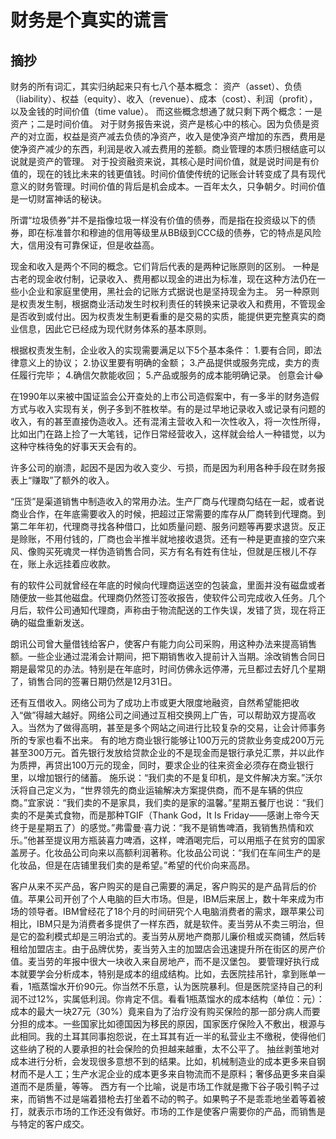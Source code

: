 # 财务是个真实的谎言
## 摘抄
财务的所有词汇，其实归纳起来只有七八个基本概念：
资产（asset）、负债（liability）、权益（equity）、收入（revenue）、成本（cost）、利润（profit），以及金钱的时间价值（time value）。
而这些概念想通了就只剩下两个概念：一是资产；二是时间价值。
对于财务报告来说，资产是核心中的核心。因为负债是资产的对立面，权益是资产减去负债的净资产，收入是使净资产增加的东西，费用是使净资产减少的东西，利润是收入减去费用的差额。商业管理的本质归根结底可以说就是资产的管理。
对于投资融资来说，其核心是时间价值，就是说时间是有价值的，现在的钱比未来的钱更值钱。时间价值使传统的记账会计转变成了具有现代意义的财务管理。时间价值的背后是机会成本。一百年太久，只争朝夕。时间价值是一切财富神话的秘诀。

所谓“垃圾债券”并不是指像垃圾一样没有价值的债券，而是指在投资级以下的债券，即在标准普尔和穆迪的信用等级里从BB级到CCC级的债券，它的特点是风险大，信用没有可靠保证，但是收益高。


现金和收入是两个不同的概念。它们背后代表的是两种记账原则的区别。
一种是古老的现金收付制，记录收入、费用都以现金的进出为标准，现在这种方法仍在一些小企业和家庭里使用，黑社会的记账方式据说也是坚持现金为主。
另一种原则是权责发生制，根据商业活动发生时权利责任的转换来记录收入和费用，不管现金是否收到或付出。因为权责发生制更看重的是交易的实质，能提供更完整真实的商业信息，因此它已经成为现代财务体系的基本原则。

根据权责发生制，企业收入的实现需要满足以下5个基本条件：
1.要有合同，即法律意义上的协议；
2.协议里要有明确的金额；
3.产品提供或服务完成，卖方的责任履行完毕；
4.确信欠款能收回；
5.产品或服务的成本能明确记录。
创意会计😂

在1990年以来被中国证监会公开查处的上市公司造假案中，有一多半的财务造假方式与收入实现有关，例子多到不胜枚举。有的是过早地记录收入或记录有问题的收入，有的甚至直接伪造收入。还有混淆主营收入和一次性收入，将一次性所得，比如出门在路上捡了一大笔钱，记作日常经营收入，这样就会给人一种错觉，以为这种守株待兔的好事天天会有的。

许多公司的崩溃，起因不是因为收入变少、亏损，而是因为利用各种手段在财务报表上“赚取”了额外的收入。

“压货”是渠道销售中制造收入的常用办法。生产厂商与代理商勾结在一起，或者说商业合作，在年底需要收入的时候，把超过正常需要的库存从厂商转到代理商。到第二年年初，代理商寻找各种借口，比如质量问题、服务问题等再要求退货。反正是赊账，不用付钱的，厂商也会半推半就地接收退货。还有一种是更直接的空穴来风、像购买死魂灵一样伪造销售合同，买方有名有姓有住址，但就是压根儿不存在，账上永远挂着应收款。

有的软件公司就曾经在年底的时候向代理商运送空的包装盒，里面并没有磁盘或者随便放一些其他磁盘。代理商仍然签订签收报告，使软件公司完成收入任务。几个月后，软件公司通知代理商，声称由于物流配送的工作失误，发错了货，现在将正确的磁盘重新发送。

朗讯公司曾大量借钱给客户，使客户有能力向公司采购，用这种办法来提高销售额。一些企业通过混淆会计期间，把下期销售收入提前计入当期。涂改销售合同日期是最常见的办法。特别是在年底时，时间仿佛永远停滞，元旦都过去好几个星期了，销售合同的签署日期仍然是12月31日。

还有互借收入。网络公司为了成功上市或更大限度地融资，自然希望能把收入“做”得越大越好。网络公司之间通过互相交换网上广告，可以帮助双方提高收入。当然为了做得高明，甚至是多个网站之间进行比较复杂的交易，让会计师事务所的专家也看不出来。
有的地方商业银行能够让100万元的贷款业务变成200万元甚至300万元。首先银行发放给贷款企业的不是现金而是银行承兑汇票，并以此作为质押，再贷出100万元的现金，同时，要求企业的往来资金必须存在商业银行里，以增加银行的储蓄。
施乐说：“我们卖的不是复印机，是文件解决方案。”沃尔沃将自己定义为，“世界领先的商业运输解决方案提供商，而不是车辆的供应商。”宜家说：“我们卖的不是家具，我们卖的是家的温馨。”星期五餐厅也说：“我们卖的不是美式食物，而是那种TGIF（Thank God，It Is Friday——感谢上帝今天终于是星期五了）的感觉。”弗雷曼·喜力说：“我不是销售啤酒，我销售热情和欢乐。”他甚至提议用方瓶装喜力啤酒，这样，啤酒喝完后，可以用瓶子在贫穷的国家盖房子。化妆品公司向来以高额利润著称。化妆品公司说：“我们在车间生产的是化妆品，但是在店铺里我们卖的是希望。”希望的代价向来高昂。

客户从来不买产品，客户购买的是自己需要的满足，客户购买的是产品背后的价值。苹果公司开创了个人电脑的巨大市场。但是，IBM后来居上，数十年来成为市场的领导者。IBM曾经花了18个月的时间研究个人电脑消费者的需求，跟苹果公司相比，IBM只是为消费者多提供了一样东西，就是软件。麦当劳从不卖三明治，但是它的盈利模式却是三明治式的。麦当劳从房地产商那儿廉价租或买商铺，然后转租给加盟店主。由于品牌优势，麦当劳入主的加盟店会迅速提升所在街区的房产价值。麦当劳的年报中很大一块收入来自房地产，而不是汉堡包。
要管理好执行成本就要学会分析成本，特别是成本的组成结构。比如，去医院挂吊针，拿到账单一看，1瓶蒸馏水开价90元。你当然不乐意，认为医院暴利。但是医院坚持自己的利润不过12%，实属低利润。你肯定不信。看看1瓶蒸馏水的成本结构（单位：元）：
成本的最大一块27元（30%）竟来自为了治疗没有购买保险的那一部分病人而要分担的成本。一些国家比如德国因为移民的原因，国家医疗保险入不敷出，根源与此相同。我的土耳其同事抱怨说，在土耳其有近一半的私营业主不缴税，使得他们这些纳了税的人要承担的社会保险的负担越来越重，太不公平了。
抽丝剥茧地对成本进行分析，会发现很多意想不到的结果。比如，机械制造业的成本更多来自钢材而不是人工；生产水泥企业的成本更多来自物流而不是原料；奢侈品更多来自渠道而不是质量，等等。
西方有一个比喻，说是市场工作就是撒下谷子吸引鸭子过来，而销售不过是端着猎枪去打坐着不动的鸭子。如果鸭子不是乖乖地坐着等着被打，就表示市场的工作还没有做好。市场的工作是使客户需要你的产品，而销售是与特定的客户成交。